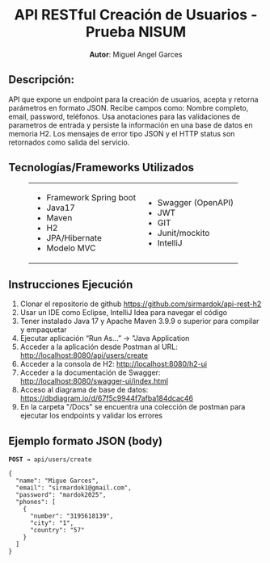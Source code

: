 <h1 style="text-align:center;">API RESTful Creación de Usuarios - Prueba NISUM</h1>
<p style="text-align:center;"><strong>Autor</strong>: Miguel Angel Garces</p>
<h2>Descripción:</h2>
<p>API que expone un endpoint para la creación de usuarios, acepta y retorna parámetros en formato JSON. Recibe campos como: Nombre completo, email, password, teléfonos. Usa anotaciones para las validaciones de parametros de entrada y persiste la información en una base de datos en memoria H2. Los mensajes de error tipo JSON y el HTTP status son retornados como salida del servicio.</p>
<h2>Tecnologías/Frameworks Utilizados</h2>
<figure class="table">
    <table>
        <tbody>
            <tr>
                <td>
                    <ul>
                        <li>Framework Spring boot</li>
                        <li>Java17</li>
                        <li>Maven</li>
                        <li>H2</li>
                        <li>JPA/Hibernate</li>
                        <li>Modelo MVC</li>
                    </ul>
                </td>
                <td>
                    <ul>
                        <li>Swagger (OpenAPI)</li>
                        <li>JWT</li>
                        <li>GIT</li>
                        <li>Junit/mockito</li>
                        <li>IntelliJ</li>
                    </ul>
                </td>
            </tr>
        </tbody>
    </table>
</figure>
<h2>Instrucciones Ejecución</h2>
<ol>
    <li>Clonar el repositorio de github <a target="_blank" rel="noopener noreferrer" href="https://github.com/sirmardok/api-rest-h2">https://github.com/sirmardok/api-rest-h2</a></li>
    <li>Usar un IDE como Eclipse, IntelliJ Idea para navegar el código</li>
    <li>Tener instalado Java 17 y Apache Maven 3.9.9 o superior para compilar y empaquetar</li>
    <li>Ejecutar aplicación “Run As…” → "Java Application</li>
    <li>Acceder a la aplicación desde Postman al URL: <a target="_blank" rel="noopener noreferrer" href="http://localhost:8080/api/users/create">http://localhost:8080/api/users/create</a></li>
    <li>Acceder a la consola de H2: <a target="_blank" rel="noopener noreferrer" href="http://localhost:8080/h2-ui">http://localhost:8080/h2-ui</a></li>
    <li>Acceder a la documentación de Swagger: <a target="_blank" rel="noopener noreferrer" href="http://localhost:8080/swagger-ui/index.html">http://localhost:8080/swagger-ui/index.html</a></li>
    <li>Acceso al diagrama de base de datos: <a target="_blank" rel="noopener noreferrer" href="https://dbdiagram.io/d/67f5c9944f7afba184dcac46">https://dbdiagram.io/d/67f5c9944f7afba184dcac46</a></li> 
    <li>En la carpeta "/Docs" se encuentra una colección de postman para ejecutar los endpoints y validar los errores</li>
</ol>
<h2>Ejemplo formato JSON (body)</h2>
<p><code><strong>POST → </strong>api/users/create</code></p>
<pre><code class="language-plaintext">{
  "name": "Migue Garces",
  "email": "sirmardok1@gmail.com",
  "password": "mardok2025",
  "phones": [
    {
      "number": "3195618139",
      "city": "1",
      "country": "57"              
    }
  ]
}</code></pre>
